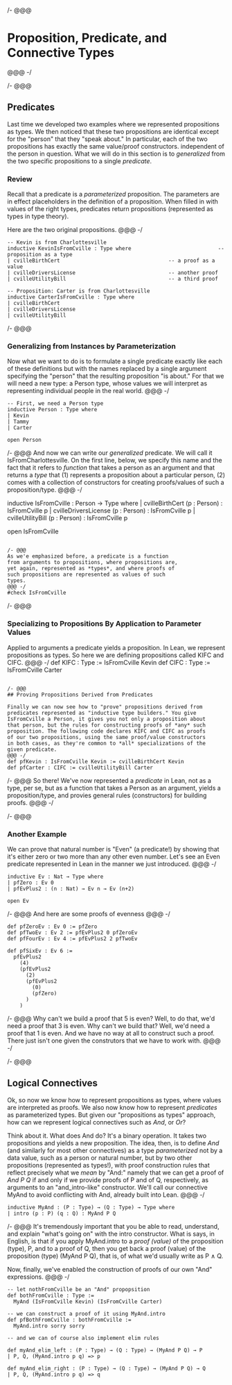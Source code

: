 /- @@@
# Proposition, Predicate, and Connective Types
@@@ -/


/- @@@
## Predicates
Last time we developed two examples where we represented
propositions as types.  We then noticed that these two
propositions are identical except for the "person" that they
"speak about." In particular, each of the two propositions
has exactly the same value/proof constructors. independent
of the person in question. What we will do in this section
is to *generalized* from the two specific propositions to a
single *predicate*.

### Review

Recall that a predicate is a *parameterized* proposition.
The parameters are in effect placeholders in the definition
of a proposition. When filled in with values of the right
types, predicates return propositions (represented as types
in type theory).

Here are the two original propositions.
@@@ -/

```lean
-- Kevin is from Charlottesville
inductive KevinIsFromCville : Type where                            -- proposition as a type
| cvilleBirthCert                                   -- a proof as a value
| cvilleDriversLicense                              -- another proof
| cvilleUtilityBill                                 -- a third proof

-- Proposition: Carter is from Charlottesville
inductive CarterIsFromCville : Type where
| cvilleBirthCert
| cvilleDriversLicense
| cvilleUtilityBill
```

/- @@@
### Generalizing from Instances by Parameterization

Now what we want to do is to formulate a single predicate
exactly like each of these definitions but with the names
replaced by a single argument specifying the "person" that
the resulting proposition "is about." For that we will need
a new type: a Person type, whose values we will interpret
as representing individual people in the real world.
@@@ -/

```lean
-- First, we need a Person type
inductive Person : Type where
| Kevin
| Tammy
| Carter

open Person
```

/- @@@
And now we can write our *generalized* predicate. We will
call it IsFromCharlottesville. On the first line, below, we
specify this name and the fact that it refers to *function*
that takes a person as an argument and that returns a *type*
that (1) represents a proposition about a particular person,
(2) comes with a collection of constructors for creating
proofs/values of such a proposition/type.
@@@ -/

inductive IsFromCville : Person → Type where
| cvilleBirthCert (p : Person) : IsFromCville p
| cvilleDriversLicense (p : Person) : IsFromCville p
| cvilleUtilityBill (p : Person) : IsFromCville p

open IsFromCville
```

/- @@@
As we'e emphasized before, a predicate is a function
from arguments to propositions, where propositions are,
yet again, represented as *types*, and where proofs of
such propositions are represented as values of such
types.
@@@ -/
#check IsFromCville
```

/- @@@
### Specializing to Propositions By Application to Parameter Values

Applied to arguments a predicate yields a proposition. In
Lean, we represent propositions as types. So here we are
defining propositions called KIFC and CIFC.
@@@ -/
def KIFC : Type := IsFromCville Kevin
def CIFC : Type := IsFromCville Carter
```

/- @@@
## Proving Propositions Derived from Predicates

Finally we can now see how to "prove" propositions derived from
predicates represented as "inductive type builders." You give
IsFromCville a Person, it gives you not only a proposition about
that person, but the rules for constructing proofs of *any* such
proposition. The following code declares KIFC and CIFC as proofs
of our two propositions, using the same proof/value constructors
in both cases, as they're common to *all* specializations of the
given predicate.
@@@ -/
def pfKevin : IsFromCville Kevin := cvilleBirthCert Kevin
def pfCarter : CIFC := cvilleUtilityBill Carter
```

/- @@@
So there! We've now represented a *predicate* in Lean, not
as a type, per se, but as a function that takes a Person as
an argument, yields a proposition/type, and provies general
rules (constructors) for building proofs.
@@@ -/

/- @@@
### Another Example

We can prove that natural number is "Even" (a predicate!) by
showing that it's either zero or two more than any other even
number. Let's see an Even predicate represented in Lean in the
manner we just introduced.
@@@ -/

```lean
inductive Ev : Nat → Type where
| pfZero : Ev 0
| pfEvPlus2 : (n : Nat) → Ev n → Ev (n+2)

open Ev
```

/- @@@
And here are some proofs of evenness
@@@ -/

```lean
def pfZeroEv : Ev 0 := pfZero
def pfTwoEv : Ev 2 := pfEvPlus2 0 pfZeroEv
def pfFourEv : Ev 4 := pfEvPlus2 2 pfTwoEv

def pfSixEv : Ev 6 :=
  pfEvPlus2
    (4)
    (pfEvPlus2
      (2)
      (pfEvPlus2
        (0)
        (pfZero)
      )
    )
```


/- @@@
Why can't we build a proof that 5 is even?
Well, to do that, we'd need a proof that 3
is even. Why can't we build that? Well, we'd
need a proof that 1 is even. And we have no
way at all to construct such a proof. There
just isn't one given the construtors that we
have to work with.
@@@ -/

/- @@@
## Logical Connectives

Ok, so now we know how to represent propositions
as types, where values are interpreted as proofs.
We also now know how to represent *predicates* as
parameterized types. But given our "propositions
as types" approach, how can we represent logical
connectives such as *And*, or *Or*?

Think about it. What does And do? It's a binary
operation. It takes two propositions and yields
a new proposition. The idea, then, is to define
*And* (and similarly for most other connectives)
as a type *parameterized* not by a data value,
such as a person or natural number, but by two
other propositions (represented as types!), with
proof construction rules that reflect precisely
what we *mean* by "And:" namely that we can get
a proof of *And P Q* if and only if we provide
proofs of P and of Q, respectively, as arguments
to an "and_intro-like" constructor. We'll call
our connective MyAnd to avoid conflicting with
And, already built into Lean.
@@@ -/

```lean
inductive MyAnd : (P : Type) → (Q : Type) → Type where
| intro (p : P) (q : Q) : MyAnd P Q
```

/- @@@
It's tremendously important that you be able to
read, understand, and explain "what's going on"
with the intro constructor. What is says, in
English, is that if you apply MyAnd.intro to a
*proof (value)* of the proposition (type), P,
and to a proof of Q, then you get back a proof
(value) of the proposition (type) (MyAnd P Q),
that is, of what we'd usually write as P ∧ Q.

Now, finally, we've enabled the construction of
proofs of our own "And" expressions.
@@@ -/

```lean
-- let nothFromCville be an "And" propopsition
def bothFromCville : Type :=
  MyAnd (IsFromCville Kevin) (IsFromCville Carter)

-- we can construct a proof of it using MyAnd.intro
def pfBothFromCville : bothFromCville :=
  MyAnd.intro sorry sorry

-- and we can of course also implement elim rules

def myAnd_elim_left : (P : Type) → (Q : Type) → (MyAnd P Q) → P
| P, Q, (MyAnd.intro p q) => p

def myAnd_elim_right : (P : Type) → (Q : Type) → (MyAnd P Q) → Q
| P, Q, (MyAnd.intro p q) => q
```
